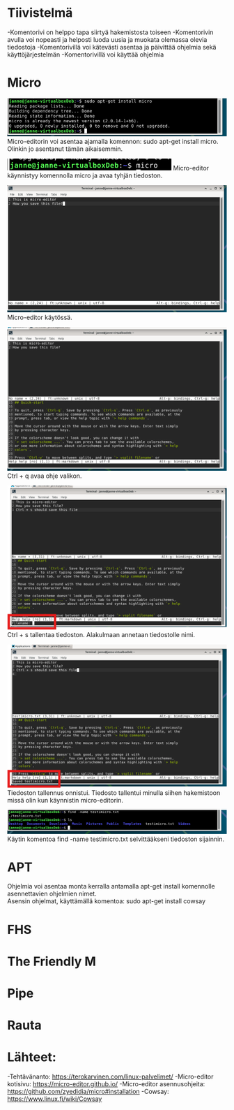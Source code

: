 # Tiivistelmä

-Komentorivi on helppo tapa siirtyä hakemistosta toiseen
-Komentorivin avulla voi nopeasti ja helposti luoda uusia ja muokata olemassa olevia tiedostoja
-Komentorivillä voi kätevästi asentaa ja päivittää ohjelmia sekä käyttöjärjestelmän
-Komentorivillä voi käyttää ohjelmia

# Micro

![kuva01](/pictures/h2/micro%20asennus.png)
Micro-editorin voi asentaa ajamalla komennon: sudo apt-get install micro. Olinkin jo asentanut tämän aikaisemmin.

![kuva02](/pictures/h2/micro-start.png)
Micro-editor käynnistyy komennolla micro ja avaa tyhjän tiedoston.

![kuva03](/pictures/h2/micro-testi.png)
Micro-editor käytössä.

![kuva04](/pictures/h2/micro-testi2.png)
Ctrl + q avaa ohje valikon.

![kuva05](/pictures/h2/micro-testi3.png)
Ctrl + s tallentaa tiedoston. Alakulmaan annetaan tiedostolle nimi.

![kuva06](/pictures/h2/micro-testi4.png)
Tiedoston tallennus onnistui. Tiedosto tallentui minulla siihen hakemistoon missä olin kun käynnistin micro-editorin.

![kuva07](/pictures/h2/micro-testi5.png)
Käytin komentoa find -name testimicro.txt selvittääkseni tiedoston sijainnin.

# APT

Ohjelmia voi asentaa monta kerralla antamalla apt-get install komennolle asennettavien ohjelmien nimet.  
Asensin ohjelmat, käyttämällä komentoa: sudo apt-get install cowsay

# FHS

# The Friendly M

# Pipe

# Rauta

# Lähteet:

-Tehtävänanto: https://terokarvinen.com/linux-palvelimet/
-Micro-editor kotisivu: https://micro-editor.github.io/
-Micro-editor asennusohjeita: https://github.com/zyedidia/micro#installation
-Cowsay: https://www.linux.fi/wiki/Cowsay
